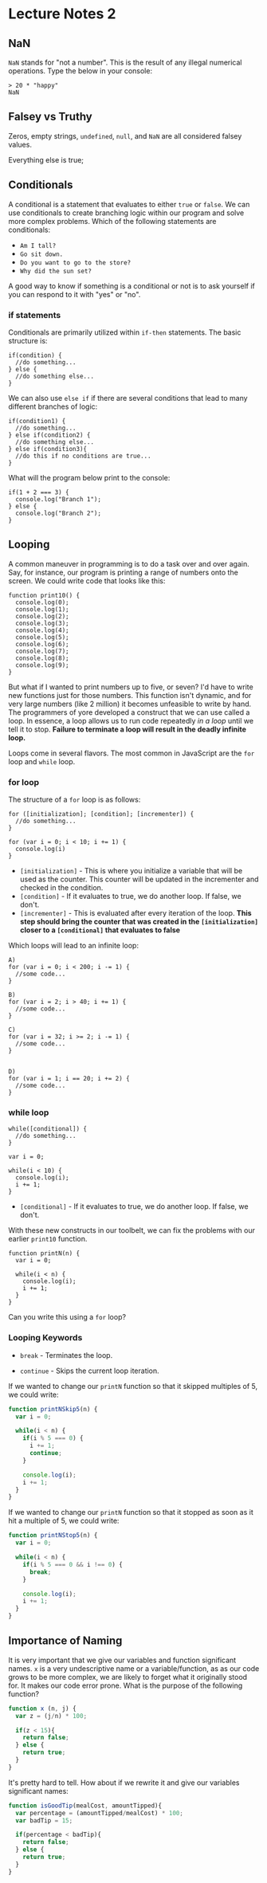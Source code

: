 # Lecture Notes 2

## NaN

`NaN` stands for "not a number". This is the result of any illegal numerical
operations. Type the below in your console:

```
> 20 * "happy"
NaN
```

## Falsey vs Truthy

Zeros, empty strings, `undefined`, `null`, and `NaN` are all considered
falsey values.

Everything else is true;

## Conditionals

A conditional is a statement that evaluates to either `true` or `false`. We can
use conditionals to create branching logic within our program and solve more
complex problems. Which of the following statements are conditionals:

*  `Am I tall?`
*  `Go sit down.`
*  `Do you want to go to the store?`
*  `Why did the sun set?`

A good way to know if something is a conditional or not is to ask yourself if you
can respond to it with "yes" or "no".

### if statements

Conditionals are primarily utilized within `if-then` statements. The basic
structure is:

```
if(condition) {
  //do something...
} else {
  //do something else...
}
```

We can also use `else if` if there are several conditions that lead to many
different branches of logic:

```
if(condition1) {
  //do something...
} else if(condition2) {
  //do something else...
} else if(condition3){
  //do this if no conditions are true...
}
```

What will the program below print to the console:
```
if(1 + 2 === 3) {
  console.log("Branch 1");
} else {
  console.log("Branch 2");
}
```

## Looping

A common maneuver in programming is to do a task over and over again. Say, for
instance, our program is printing a range of numbers onto the screen. We could
write code that looks like this:

```
function print10() {
  console.log(0);
  console.log(1);
  console.log(2);
  console.log(3);
  console.log(4);
  console.log(5);
  console.log(6);
  console.log(7);
  console.log(8);
  console.log(9);
}
```

But what if I wanted to print numbers up to five, or seven? I'd have to write
new functions just for those numbers. This function isn't dynamic, and for very
large numbers (like 2 million) it becomes unfeasible to write by hand. The
programmers of yore developed a construct that we can use called a loop. In
essence, a loop allows us to run code repeatedly *in a loop* until we tell it to
stop. **Failure to terminate a loop will result in the deadly infinite loop.**

Loops come in several flavors. The most common in JavaScript are the `for` loop and `while` loop.

### for loop

The structure of a `for` loop is as follows:

```
for ([initialization]; [condition]; [incrementer]) {
  //do something...
}

for (var i = 0; i < 10; i += 1) {
  console.log(i)
}
```

* `[initialization]` - This is where you initialize a variable that will be used
as the counter. This counter will be updated in the incrementer and checked in
the condition.
* `[condition]` - If it evaluates to true, we do another loop. If false, we
don't.
* `[incrementer]` - This is evaluated after every iteration of the loop. **This
step should bring the counter that was created in the `[initialization]` closer
to a `[conditional]` that evaluates to false**

Which loops will lead to an infinite loop:

```
A)
for (var i = 0; i < 200; i -= 1) {
  //some code...
}

B)
for (var i = 2; i > 40; i += 1) {
  //some code...
}

C)
for (var i = 32; i >= 2; i -= 1) {
  //some code...
}


D)
for (var i = 1; i == 20; i += 2) {
  //some code...
}
```

### while loop

```
while([conditional]) {
  //do something...
}

var i = 0;

while(i < 10) {
  console.log(i);
  i += 1;
}
```

* `[conditional]` - If it evaluates to true, we do another loop. If false, we
don't.

With these new constructs in our toolbelt, we can fix the problems with our
earlier `print10` function.

```
function printN(n) {
  var i = 0;

  while(i < n) {
    console.log(i);
    i += 1;
  }
}
```

Can you write this using a `for` loop?

### Looping Keywords

* `break` - Terminates the loop.

* `continue` - Skips the current loop iteration.

If we wanted to change our `printN` function so that it skipped multiples of 5,
we could write:

```javascript
function printNSkip5(n) {
  var i = 0;

  while(i < n) {
    if(i % 5 === 0) {
      i += 1;
      continue;
    }

    console.log(i);
    i += 1;
  }
}
```

If we wanted to change our `printN` function so that it stopped as soon as it hit
a multiple of 5, we could write:

```javascript
function printNStop5(n) {
  var i = 0;

  while(i < n) {
    if(i % 5 === 0 && i !== 0) {
      break;
    }

    console.log(i);
    i += 1;
  }
}
```

## Importance of Naming

It is very important that we give our variables and function significant names.
`x` is a very undescriptive name or a variable/function, as as our code grows to
be more complex, we are likely to forget what it originally stood for. It makes
our code error prone. What is the purpose of the following function?

```javascript
function x (n, j) {
  var z = (j/n) * 100;

  if(z < 15){
    return false;
  } else {
    return true;
  }
}
```

It's pretty hard to tell. How about if we rewrite it and give our variables
significant names:

```javascript
function isGoodTip(mealCost, amountTipped){
  var percentage = (amountTipped/mealCost) * 100;
  var badTip = 15;

  if(percentage < badTip){
    return false;
  } else {
    return true;
  }
}
```
